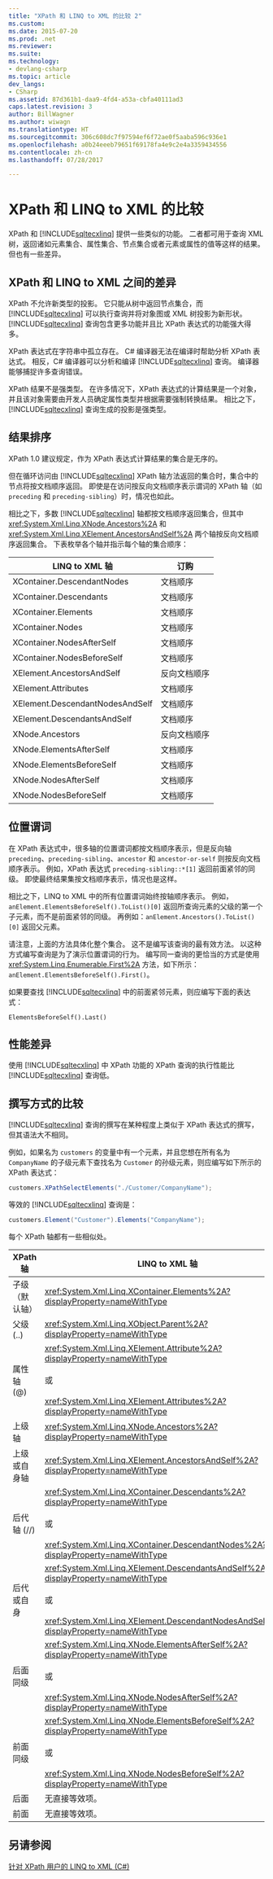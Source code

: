 ```yaml
---
title: "XPath 和 LINQ to XML 的比较 2"
ms.custom: 
ms.date: 2015-07-20
ms.prod: .net
ms.reviewer: 
ms.suite: 
ms.technology:
- devlang-csharp
ms.topic: article
dev_langs:
- CSharp
ms.assetid: 87d361b1-daa9-4fd4-a53a-cbfa40111ad3
caps.latest.revision: 3
author: BillWagner
ms.author: wiwagn
ms.translationtype: HT
ms.sourcegitcommit: 306c608dc7f97594ef6f72ae0f5aaba596c936e1
ms.openlocfilehash: a0b24eeeb79651f69178fa4e9c2e4a3359434556
ms.contentlocale: zh-cn
ms.lasthandoff: 07/28/2017

---
```

# <a name="comparison-of-xpath-and-linq-to-xml"></a>XPath 和 LINQ to XML 的比较
XPath 和 [!INCLUDE[sqltecxlinq](~/includes/sqltecxlinq-md.md)] 提供一些类似的功能。 二者都可用于查询 XML 树，返回诸如元素集合、属性集合、节点集合或者元素或属性的值等这样的结果。 但也有一些差异。  
  
## <a name="differences-between-xpath-and-linq-to-xml"></a>XPath 和 LINQ to XML 之间的差异  
 XPath 不允许新类型的投影。 它只能从树中返回节点集合，而 [!INCLUDE[sqltecxlinq](~/includes/sqltecxlinq-md.md)] 可以执行查询并将对象图或 XML 树投影为新形状。 [!INCLUDE[sqltecxlinq](~/includes/sqltecxlinq-md.md)] 查询包含更多功能并且比 XPath 表达式的功能强大得多。  
  
 XPath 表达式在字符串中孤立存在。 C# 编译器无法在编译时帮助分析 XPath 表达式。 相反，C# 编译器可以分析和编译 [!INCLUDE[sqltecxlinq](~/includes/sqltecxlinq-md.md)] 查询。 编译器能够捕捉许多查询错误。  
  
 XPath 结果不是强类型。 在许多情况下，XPath 表达式的计算结果是一个对象，并且该对象需要由开发人员确定属性类型并根据需要强制转换结果。 相比之下，[!INCLUDE[sqltecxlinq](~/includes/sqltecxlinq-md.md)] 查询生成的投影是强类型。  
  
## <a name="result-ordering"></a>结果排序  
 XPath 1.0 建议规定，作为 XPath 表达式计算结果的集合是无序的。  
  
 但在循环访问由 [!INCLUDE[sqltecxlinq](~/includes/sqltecxlinq-md.md)] XPath 轴方法返回的集合时，集合中的节点将按文档顺序返回。 即使是在访问按反向文档顺序表示谓词的 XPath 轴（如 `preceding` 和 `preceding-sibling`）时，情况也如此。  
  
 相比之下，多数 [!INCLUDE[sqltecxlinq](~/includes/sqltecxlinq-md.md)] 轴都按文档顺序返回集合，但其中 <xref:System.Xml.Linq.XNode.Ancestors%2A> 和 <xref:System.Xml.Linq.XElement.AncestorsAndSelf%2A> 两个轴按反向文档顺序返回集合。 下表枚举各个轴并指示每个轴的集合顺序：  
  
|LINQ to XML 轴|订购|  
|----------------------|--------------|  
|XContainer.DescendantNodes|文档顺序|  
|XContainer.Descendants|文档顺序|  
|XContainer.Elements|文档顺序|  
|XContainer.Nodes|文档顺序|  
|XContainer.NodesAfterSelf|文档顺序|  
|XContainer.NodesBeforeSelf|文档顺序|  
|XElement.AncestorsAndSelf|反向文档顺序|  
|XElement.Attributes|文档顺序|  
|XElement.DescendantNodesAndSelf|文档顺序|  
|XElement.DescendantsAndSelf|文档顺序|  
|XNode.Ancestors|反向文档顺序|  
|XNode.ElementsAfterSelf|文档顺序|  
|XNode.ElementsBeforeSelf|文档顺序|  
|XNode.NodesAfterSelf|文档顺序|  
|XNode.NodesBeforeSelf|文档顺序|  
  
## <a name="positional-predicates"></a>位置谓词  
 在 XPath 表达式中，很多轴的位置谓词都按文档顺序表示，但是反向轴 `preceding`、`preceding-sibling`、`ancestor` 和 `ancestor-or-self` 则按反向文档顺序表示。 例如，XPath 表达式 `preceding-sibling::*[1]` 返回前面紧邻的同级。 即使最终结果集按文档顺序表示，情况也是这样。  
  
 相比之下，LINQ to XML 中的所有位置谓词始终按轴顺序表示。 例如，`anElement.ElementsBeforeSelf().ToList()[0]` 返回所查询元素的父级的第一个子元素，而不是前面紧邻的同级。 再例如：`anElement.Ancestors().ToList()[0]` 返回父元素。  
  
 请注意，上面的方法具体化整个集合。 这不是编写该查询的最有效方法。 以这种方式编写查询是为了演示位置谓词的行为。 编写同一查询的更恰当的方式是使用 <xref:System.Linq.Enumerable.First%2A> 方法，如下所示：`anElement.ElementsBeforeSelf().First()`。  
  
 如果要查找 [!INCLUDE[sqltecxlinq](~/includes/sqltecxlinq-md.md)] 中的前面紧邻元素，则应编写下面的表达式：  
  
 `ElementsBeforeSelf().Last()`  
  
## <a name="performance-differences"></a>性能差异  
 使用 [!INCLUDE[sqltecxlinq](~/includes/sqltecxlinq-md.md)] 中 XPath 功能的 XPath 查询的执行性能比 [!INCLUDE[sqltecxlinq](~/includes/sqltecxlinq-md.md)] 查询低。  
  
## <a name="comparison-of-composition"></a>撰写方式的比较  
 [!INCLUDE[sqltecxlinq](~/includes/sqltecxlinq-md.md)] 查询的撰写在某种程度上类似于 XPath 表达式的撰写，但其语法大不相同。  
  
 例如，如果名为 `customers` 的变量中有一个元素，并且您想在所有名为 `CompanyName` 的子级元素下查找名为 `Customer` 的孙级元素，则应编写如下所示的 XPath 表达式：  
  
```csharp  
customers.XPathSelectElements("./Customer/CompanyName");  
```  
  
 等效的 [!INCLUDE[sqltecxlinq](~/includes/sqltecxlinq-md.md)] 查询是：  
  
```csharp  
customers.Element("Customer").Elements("CompanyName");  
```  
  
 每个 XPath 轴都有一些相似处。  
  
|XPath 轴|LINQ to XML 轴|  
|----------------|----------------------|  
|子级（默认轴）|<xref:System.Xml.Linq.XContainer.Elements%2A?displayProperty=nameWithType>|  
|父级 (..)|<xref:System.Xml.Linq.XObject.Parent%2A?displayProperty=nameWithType>|  
|属性轴 (@)|<xref:System.Xml.Linq.XElement.Attribute%2A?displayProperty=nameWithType><br /><br /> 或<br /><br /> <xref:System.Xml.Linq.XElement.Attributes%2A?displayProperty=nameWithType>|  
|上级轴|<xref:System.Xml.Linq.XNode.Ancestors%2A?displayProperty=nameWithType>|  
|上级或自身轴|<xref:System.Xml.Linq.XElement.AncestorsAndSelf%2A?displayProperty=nameWithType>|  
|后代轴 (//)|<xref:System.Xml.Linq.XContainer.Descendants%2A?displayProperty=nameWithType><br /><br /> 或<br /><br /> <xref:System.Xml.Linq.XContainer.DescendantNodes%2A?displayProperty=nameWithType>|  
|后代或自身|<xref:System.Xml.Linq.XElement.DescendantsAndSelf%2A?displayProperty=nameWithType><br /><br /> 或<br /><br /> <xref:System.Xml.Linq.XElement.DescendantNodesAndSelf%2A?displayProperty=nameWithType>|  
|后面同级|<xref:System.Xml.Linq.XNode.ElementsAfterSelf%2A?displayProperty=nameWithType><br /><br /> 或<br /><br /> <xref:System.Xml.Linq.XNode.NodesAfterSelf%2A?displayProperty=nameWithType>|  
|前面同级|<xref:System.Xml.Linq.XNode.ElementsBeforeSelf%2A?displayProperty=nameWithType><br /><br /> 或<br /><br /> <xref:System.Xml.Linq.XNode.NodesBeforeSelf%2A?displayProperty=nameWithType>|  
|后面|无直接等效项。|  
|前面|无直接等效项。|  
  
## <a name="see-also"></a>另请参阅  
 [针对 XPath 用户的 LINQ to XML (C#)](../../../../csharp/programming-guide/concepts/linq/linq-to-xml-for-xpath-users.md)


